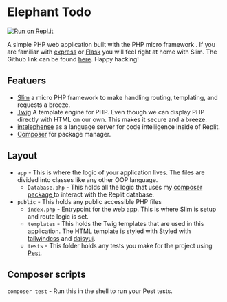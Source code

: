 # Elephant Todo
[![Run on Repl.it](https://repl.it/badge/github/fatfingers23/Elephant-Todo.git)](https://repl.it/github/fatfingers23/Elephant-Todo.git)

A simple PHP web application built with the PHP micro framework . If you are familiar with [express](https://expressjs.com/) or [Flask](https://flask.palletsprojects.com/en/2.1.x/) you will feel right at home with Slim. The Github link can be found [here](https://github.com/fatfingers23/Elephant-Todo). Happy hacking!

## Featuers
* [Slim](https://www.slimframework.com/) a micro PHP framework to make handling routing, templating, and requests a breeze.
* [Twig](https://twig.symfony.com/) A template engine for PHP. Even though we can display PHP directly with HTML on our own. This makes it secure and a breeze.
* [intelephense](https://intelephense.com) as a language server for code intelligence inside of Replit.
* [Composer](https://packagist.org) for package manager.


## Layout
* `app` - This is where the logic of your application lives. The files are divided into classes like any other OOP language.
  * `Database.php` - This holds all the logic that uses my [composer package ](https://github.com/fatfingers23/Replit-Database-Client) to interact with the Replit database.
* `public` - This holds any public accessible PHP files
  * `index.php` - Entrypoint for the web app. This is where Slim is setup and route logic is set.
  * `templates` - This holds the Twig templates that are used in this application. The HTML template is styled with Styled with [tailwindcss](https://tailwindcss.com) and [daisyui](https://daisyui.com).
  * `tests` - This folder holds any tests you make for the project using [Pest](https://pestphp.com).

## Composer scripts

`composer test` - Run this in the shell to run your Pest tests.
